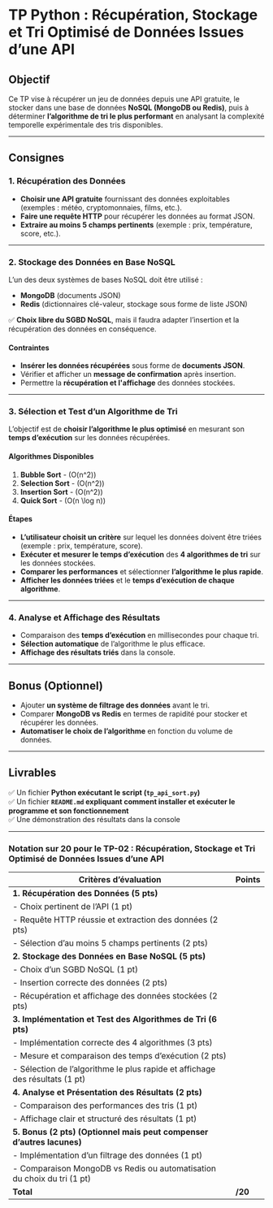 # **TP Python : Récupération, Stockage et Tri Optimisé de Données Issues d’une API**  

## **Objectif**  
Ce TP vise à récupérer un jeu de données depuis une API gratuite, le stocker dans une base de données **NoSQL (MongoDB ou Redis)**, puis à déterminer **l’algorithme de tri le plus performant** en analysant la complexité temporelle expérimentale des tris disponibles.  

---

## **Consignes**  

### **1. Récupération des Données**  
- **Choisir une API gratuite** fournissant des données exploitables (exemples : météo, cryptomonnaies, films, etc.).  
- **Faire une requête HTTP** pour récupérer les données au format JSON.  
- **Extraire au moins 5 champs pertinents** (exemple : prix, température, score, etc.).  

---

### **2. Stockage des Données en Base NoSQL**  
L’un des deux systèmes de bases NoSQL doit être utilisé :  
- **MongoDB** (documents JSON)  
- **Redis** (dictionnaires clé-valeur, stockage sous forme de liste JSON)  

✅ **Choix libre du SGBD NoSQL**, mais il faudra adapter l’insertion et la récupération des données en conséquence.  

#### **Contraintes**  
- **Insérer les données récupérées** sous forme de **documents JSON**.  
- Vérifier et afficher un **message de confirmation** après insertion.  
- Permettre la **récupération et l'affichage** des données stockées.  

---

### **3. Sélection et Test d’un Algorithme de Tri**  
L’objectif est de **choisir l’algorithme le plus optimisé** en mesurant son **temps d’exécution** sur les données récupérées.  

#### **Algorithmes Disponibles**  
1. **Bubble Sort** - \(O(n^2)\)  
2. **Selection Sort** - \(O(n^2)\)  
3. **Insertion Sort** - \(O(n^2)\)  
4. **Quick Sort** - \(O(n \log n)\)  

#### **Étapes**  
- **L’utilisateur choisit un critère** sur lequel les données doivent être triées (exemple : prix, température, score).  
- **Exécuter et mesurer le temps d’exécution** des **4 algorithmes de tri** sur les données stockées.  
- **Comparer les performances** et sélectionner **l’algorithme le plus rapide**.  
- **Afficher les données triées** et le **temps d’exécution de chaque algorithme**.  

---

### **4. Analyse et Affichage des Résultats**  
- Comparaison des **temps d’exécution** en millisecondes pour chaque tri.  
- **Sélection automatique** de l’algorithme le plus efficace.  
- **Affichage des résultats triés** dans la console.  

---

## **Bonus (Optionnel)**
- Ajouter **un système de filtrage des données** avant le tri.  
- Comparer **MongoDB vs Redis** en termes de rapidité pour stocker et récupérer les données.  
- **Automatiser le choix de l’algorithme** en fonction du volume de données.  

---

## **Livrables**  
✅ Un fichier **Python exécutant le script (`tp_api_sort.py`)**  
✅ Un fichier **`README.md` expliquant comment installer et exécuter le programme et son fonctionnement**  
✅ Une démonstration des résultats dans la console  

----

### **Notation sur 20 pour le TP-02 : Récupération, Stockage et Tri Optimisé de Données Issues d’une API**  

| Critères d’évaluation | Points |
|----------------------|--------|
| **1. Récupération des Données (5 pts)** | |
| - Choix pertinent de l’API (1 pt) | |
| - Requête HTTP réussie et extraction des données (2 pts) | |
| - Sélection d’au moins 5 champs pertinents (2 pts) | |
| **2. Stockage des Données en Base NoSQL (5 pts)** | |
| - Choix d’un SGBD NoSQL (1 pt) | |
| - Insertion correcte des données (2 pts) | |
| - Récupération et affichage des données stockées (2 pts) | |
| **3. Implémentation et Test des Algorithmes de Tri (6 pts)** | |
| - Implémentation correcte des 4 algorithmes (3 pts) | |
| - Mesure et comparaison des temps d’exécution (2 pts) | |
| - Sélection de l’algorithme le plus rapide et affichage des résultats (1 pt) | |
| **4. Analyse et Présentation des Résultats (2 pts)** | |
| - Comparaison des performances des tris (1 pt) | |
| - Affichage clair et structuré des résultats (1 pt) | |
| **5. Bonus (2 pts) (Optionnel mais peut compenser d’autres lacunes)** | |
| - Implémentation d’un filtrage des données (1 pt) | |
| - Comparaison MongoDB vs Redis ou automatisation du choix du tri (1 pt) | |
| **Total** | **/20** |

